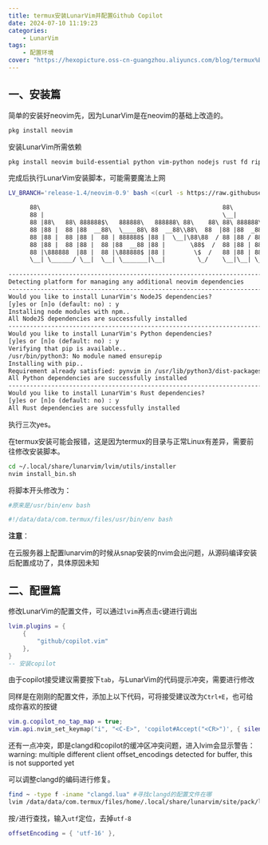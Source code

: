 ```yaml
---
title: termux安装LunarVim并配置Github Copilot
date: 2024-07-10 11:19:23
categories: 
    - LunarVim
tags:    
    - 配置环境
cover: "https://hexopicture.oss-cn-guangzhou.aliyuncs.com/blog/termux%E5%AE%89%E8%A3%85LunarVim/cover.png"
---
```

## 一、安装篇

简单的安装好neovim先，因为LunarVim是在neovim的基础上改造的。

```bash
pkg install neovim
```

安装LunarVim所需依赖

```bash
pkg install neovim build-essential python vim-python nodejs rust fd ripgrep
```

完成后执行LunarVim安装脚本，可能需要魔法上网

```bash
LV_BRANCH='release-1.4/neovim-0.9' bash <(curl -s https://raw.githubusercontent.com/LunarVim/LunarVim/release-1.4/neovim-0.9/utils/installer/install.sh)
```

```txt
      88\                                                   88\
      88 |                                                  \__|
      88 |88\   88\ 888888$\   888888\   888888\ 88\    88\ 88\ 888888\8888\
      88 |88 |  88 |88  __88\  \____88\ 88  __88\\88\  88  |88 |88  _88  _88\
      88 |88 |  88 |88 |  88 | 888888$ |88 |  \__|\88\88  / 88 |88 / 88 / 88 |
      88 |88 |  88 |88 |  88 |88  __88 |88 |       \88$  /  88 |88 | 88 | 88 |
      88 |\888888  |88 |  88 |\888888$ |88 |        \$  /   88 |88 | 88 | 88 |
      \__| \______/ \__|  \__| \_______|\__|         \_/    \__|\__| \__| \__|
 
--------------------------------------------------------------------------------
Detecting platform for managing any additional neovim dependencies
--------------------------------------------------------------------------------
Would you like to install LunarVim's NodeJS dependencies?
[y]es or [n]o (default: no) : y
Installing node modules with npm..
All NodeJS dependencies are successfully installed
--------------------------------------------------------------------------------
Would you like to install LunarVim's Python dependencies?
[y]es or [n]o (default: no) : y
Verifying that pip is available..
/usr/bin/python3: No module named ensurepip
Installing with pip..
Requirement already satisfied: pynvim in /usr/lib/python3/dist-packages (0.4.2)
All Python dependencies are successfully installed
--------------------------------------------------------------------------------
Would you like to install LunarVim's Rust dependencies?
[y]es or [n]o (default: no) : y
All Rust dependencies are successfully installed
```

执行三次yes。

在termux安装可能会报错，这是因为termux的目录与正常Linux有差异，需要前往修改安装脚本。

```bash
cd ~/.local/share/lunarvim/lvim/utils/installer
nvim install_bin.sh
```

将脚本开头修改为：

```bash
#原来是/usr/bin/env bash

#!/data/data/com.termux/files/usr/bin/env bash
```



**注意**：

在云服务器上配置lunarvim的时候从snap安装的nvim会出问题，从源码编译安装后配置成功了，具体原因未知

## 二、配置篇

修改LunarVim的配置文件，可以通过`lvim`再点击`c`键进行调出

```lua
lvim.plugins = {
	{
		"github/copilot.vim"
	},
}
-- 安装copilot
```

由于copilot接受建议需要按下`tab`，与LunarVim的代码提示冲突，需要进行修改

同样是在刚刚的配置文件，添加上以下代码，可将接受建议改为`Ctrl+E`，也可给成你喜欢的按键

```lua
vim.g.copilot_no_tap_map = true;
vim.api.nvim_set_keymap("i", "<C-E>", 'copilot#Accept("<CR>")', { silent = true, expr = true });
```

还有一点冲突，即是clangd和copilot的缓冲区冲突问题，进入lvim会显示警告：warning: multiple different client offset_encodings detected for buffer, this is not supported yet

可以调整clangd的编码进行修复。

```bash
find ~ -type f -iname "clangd.lua" #寻找clangd的配置文件在哪
lvim /data/data/com.termux/files/home/.local/share/lunarvim/site/pack/lazy/opt/nvim-lspconfig/lua/lspconfig/server_configurations/clangd.lua
```

按`/`进行查找，输入`utf`定位，去掉`utf-8`

```lua
offsetEncoding = { 'utf-16' },
```



